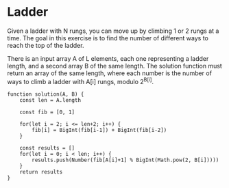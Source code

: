 # Ladder

Given a ladder with N rungs, you can move up by climbing 1 or 2 rungs at a time.
The goal in this exercise is to find the number of different ways to reach the top of the ladder.

There is an input array A of L elements, each one representing a ladder length, and a second array B of the same length.
The solution function must return an array of the same length, where each number is the number of ways to climb a ladder with A[i] rungs, modulo 2<sup>B[i]</sup>.

```
function solution(A, B) {
    const len = A.length

    const fib = [0, 1]

    for(let i = 2; i <= len+2; i++) {
        fib[i] = BigInt(fib[i-1]) + BigInt(fib[i-2])
    }

    const results = [] 
    for(let i = 0; i < len; i++) {
        results.push(Number(fib[A[i]+1] % BigInt(Math.pow(2, B[i]))))
    }
    return results
}
```
